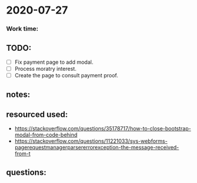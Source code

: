 # 2020-07-27

### Work time:

## TODO:
- [ ] Fix payment page to add modal.
- [ ] Process moratry interest.
- [ ] Create the page to consult payment proof. 

## notes:

## resourced used:
- https://stackoverflow.com/questions/35178717/how-to-close-bootstrap-modal-from-code-behind
- https://stackoverflow.com/questions/11221033/sys-webforms-pagerequestmanagerparsererrorexception-the-message-received-from-t

## questions: